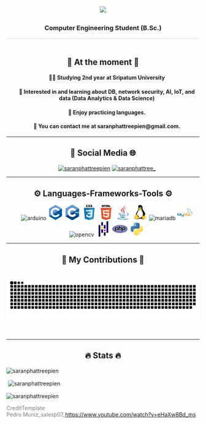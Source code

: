 <h1 align="center">
    <img src="https://readme-typing-svg.herokuapp.com/?font=Righteous&size=35&center=true&vCenter=true&width=500&height=70&duration=4000&lines=Hi+There!+👋🙇‍♂️;+I'm+Saranphat+Treepien!&color=FDFEFE;" />
</h1>

<h3 align="center">Computer Engineering Student (B.Sc.)</h3>

<div style="background-color: #f0f0f0; padding: 2px; text-align: center;">
</div>
<br>
<h2 align="center">🌟 At the moment 🌟</h2>
<center>
<h4 style="padding-left:20px;">👨‍💻 Studying 2nd year at Sripatum University</h5>
<h4 style="padding-left:20px;">🧠 Interested in and learning about DB, network security, AI, IoT, and data (Data Analytics & Data Science)</h4>
<h4 style="padding-left:20px;">💬 Enjoy practicing languages.</h4>
<h4 style="padding-left:20px;">📧 You can contact me at saranphattreepien@gmail.com.</h4>
</center>
 <hr/>
<h2 align="center">🛜 Social Media 🌐</h2>
<p align="center" style="padding-left:20px">
<a href="https://linkedin.com/in/saranphattreepien" target="blank"><img align="center" src="https://raw.githubusercontent.com/rahuldkjain/github-profile-readme-generator/master/src/images/icons/Social/linked-in-alt.svg" alt="saranphattreepien" height="30" width="40" /></a>
<a href="https://instagram.com/saranphattree_" target="blank"><img align="center" src="https://raw.githubusercontent.com/rahuldkjain/github-profile-readme-generator/master/src/images/icons/Social/instagram.svg" alt="saranphattree_" height="30" width="40" /></a>
</p>
 <hr/>
<h2 align="center">⚙️ Languages-Frameworks-Tools ⚙️</h2>
<p align="center" style="padding-left:20px;">
  <a href="https://www.arduino.cc/" target="_blank" rel="noreferrer" style="text-decoration: none;"> <img src="https://cdn.worldvectorlogo.com/logos/arduino-1.svg" alt="arduino" width="40" height="40"/> </a>
  <a href="https://www.cprogramming.com/" target="_blank" rel="noreferrer" style="text-decoration: none;"> <img src="https://raw.githubusercontent.com/devicons/devicon/master/icons/c/c-original.svg" alt="c" width="40" height="40"/> </a>
  <a href="https://www.w3schools.com/cpp/" target="_blank" rel="noreferrer" style="text-decoration: none;"> <img src="https://raw.githubusercontent.com/devicons/devicon/master/icons/cplusplus/cplusplus-original.svg" alt="cplusplus" width="40" height="40"/> </a>
  <a href="https://www.w3schools.com/css/" target="_blank" rel="noreferrer" style="text-decoration: none;"> <img src="https://raw.githubusercontent.com/devicons/devicon/master/icons/css3/css3-original-wordmark.svg" alt="css3" width="40" height="40"/> </a>
  <a href="https://www.w3.org/html/" target="_blank" rel="noreferrer" style="text-decoration: none;"> <img src="https://raw.githubusercontent.com/devicons/devicon/master/icons/html5/html5-original-wordmark.svg" alt="html5" width="40" height="40"/> </a>
  <a href="https://www.java.com" target="_blank" rel="noreferrer" style="text-decoration: none;"> <img src="https://raw.githubusercontent.com/devicons/devicon/master/icons/java/java-original.svg" alt="java" width="40" height="40"/> </a>
  <a href="https://www.linux.org/" target="_blank" rel="noreferrer" style="text-decoration: none;"> <img src="https://raw.githubusercontent.com/devicons/devicon/master/icons/linux/linux-original.svg" alt="linux" width="40" height="40"/> </a>
  <a href="https://mariadb.org/" target="_blank" rel="noreferrer" style="text-decoration: none;"> <img src="https://www.vectorlogo.zone/logos/mariadb/mariadb-icon.svg" alt="mariadb" width="40" height="40"/> </a>
  <a href="https://www.mysql.com/" target="_blank" rel="noreferrer" style="text-decoration: none;"> <img src="https://raw.githubusercontent.com/devicons/devicon/master/icons/mysql/mysql-original-wordmark.svg" alt="mysql" width="40" height="40"/> </a>
  <a href="https://opencv.org/" target="_blank" rel="noreferrer" style="text-decoration: none;"> <img src="https://www.vectorlogo.zone/logos/opencv/opencv-icon.svg" alt="opencv" width="40" height="40"/> </a>
  <a href="https://pandas.pydata.org/" target="_blank" rel="noreferrer" style="text-decoration: none;"> <img src="https://raw.githubusercontent.com/devicons/devicon/2ae2a900d2f041da66e950e4d48052658d850630/icons/pandas/pandas-original.svg" alt="pandas" width="40" height="40"/> </a>
  <a href="https://www.php.net" target="_blank" rel="noreferrer" style="text-decoration: none;"> <img src="https://raw.githubusercontent.com/devicons/devicon/master/icons/php/php-original.svg" alt="php" width="40" height="40"/> </a>
  <a href="https://www.python.org" target="_blank" rel="noreferrer" style="text-decoration: none;"> <img src="https://raw.githubusercontent.com/devicons/devicon/master/icons/python/python-original.svg" alt="python" width="40" height="40"/> </a>
</p>
<hr/>

<div align="center">
  <h2>🐍 My Contributions 🐍</h2>
  <br>
  <img alt="snake eating my contributions" src="https://raw.githubusercontent.com/salesp07/salesp07/output/github-contribution-grid-snake.svg" />
  <br/><br/><br/>
  <hr/>
</div>
<h2 align="center">🔥 Stats 🔥</h2>
<p><img align="center" src="https://github-readme-stats.vercel.app/api/top-langs?username=saranphattreepien&show_icons=true&locale=en&layout=compact" alt="saranphattreepien" /></p>

<p>&nbsp;<img align="center" src="https://github-readme-stats.vercel.app/api?username=saranphattreepien&show_icons=true&locale=en" alt="saranphattreepien" /></p>

<p><img align="center" src="https://github-readme-streak-stats.herokuapp.com/?user=saranphattreepien&" alt="saranphattreepien" /></p>




<a  style="color: #808080;">CreditTemplate<br> Pedro Muniz_salesp07_https://www.youtube.com/watch?v=eHaXw8Bd_ms</a>
